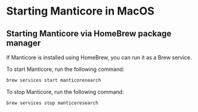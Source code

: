 # Starting Manticore in MacOS

## Starting Manticore via HomeBrew package manager

If Manticore is installed using HomeBrew, you can run it as a Brew service.

To start Manticore, run the following command:

```bash
brew services start manticoresearch
```
To stop Manticore, run the following command:

```bash
brew services stop manticoresearch
```
<!-- proofread -->

